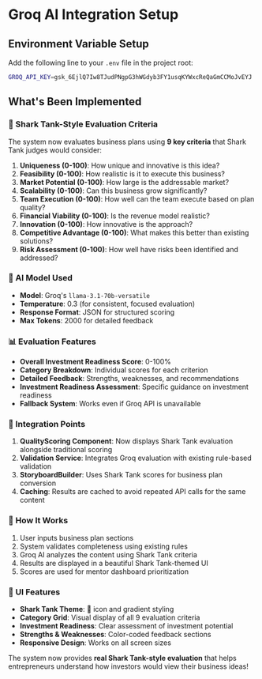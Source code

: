 # Groq AI Integration Setup

## Environment Variable Setup

Add the following line to your `.env` file in the project root:

```bash
GROQ_API_KEY=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
```

## What's Been Implemented

### 🦈 Shark Tank-Style Evaluation Criteria

The system now evaluates business plans using **9 key criteria** that Shark Tank judges would consider:

1. **Uniqueness (0-100)**: How unique and innovative is this idea?
2. **Feasibility (0-100)**: How realistic is it to execute this business?
3. **Market Potential (0-100)**: How large is the addressable market?
4. **Scalability (0-100)**: Can this business grow significantly?
5. **Team Execution (0-100)**: How well can the team execute based on plan quality?
6. **Financial Viability (0-100)**: Is the revenue model realistic?
7. **Innovation (0-100)**: How innovative is the approach?
8. **Competitive Advantage (0-100)**: What makes this better than existing solutions?
9. **Risk Assessment (0-100)**: How well have risks been identified and addressed?

### 🎯 AI Model Used

- **Model**: Groq's `llama-3.1-70b-versatile`
- **Temperature**: 0.3 (for consistent, focused evaluation)
- **Response Format**: JSON for structured scoring
- **Max Tokens**: 2000 for detailed feedback

### 📊 Evaluation Features

- **Overall Investment Readiness Score**: 0-100%
- **Category Breakdown**: Individual scores for each criterion
- **Detailed Feedback**: Strengths, weaknesses, and recommendations
- **Investment Readiness Assessment**: Specific guidance on investment readiness
- **Fallback System**: Works even if Groq API is unavailable

### 🔄 Integration Points

1. **QualityScoring Component**: Now displays Shark Tank evaluation alongside traditional scoring
2. **Validation Service**: Integrates Groq evaluation with existing rule-based validation
3. **StoryboardBuilder**: Uses Shark Tank scores for business plan conversion
4. **Caching**: Results are cached to avoid repeated API calls for the same content

### 🚀 How It Works

1. User inputs business plan sections
2. System validates completeness using existing rules
3. Groq AI analyzes the content using Shark Tank criteria
4. Results are displayed in a beautiful Shark Tank-themed UI
5. Scores are used for mentor dashboard prioritization

### 🎨 UI Features

- **Shark Tank Theme**: 🦈 icon and gradient styling
- **Category Grid**: Visual display of all 9 evaluation criteria
- **Investment Readiness**: Clear assessment of investment potential
- **Strengths & Weaknesses**: Color-coded feedback sections
- **Responsive Design**: Works on all screen sizes

The system now provides **real Shark Tank-style evaluation** that helps entrepreneurs understand how investors would view their business ideas!

